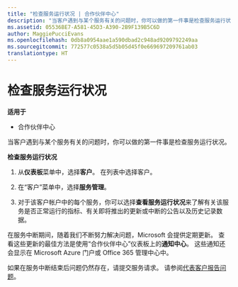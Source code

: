 ```yaml
---
title: "检查服务运行状况 | 合作伙伴中心"
description: "当客户遇到与某个服务有关的问题时，你可以做的第一件事是检查服务运行状况。"
ms.assetid: 05536BE7-A581-45D3-A390-2B9F139B5C6D
author: MaggiePucciEvans
ms.openlocfilehash: 0db8a0954aae1a590dbad2c948ad9209792249aa
ms.sourcegitcommit: 772577c0538a5d5b05d45f0e669697209761ab03
translationtype: HT
---
```

# <a name="check-service-health"></a>检查服务运行状况

**适用于**

-  合作伙伴中心

当客户遇到与某个服务有关的问题时，你可以做的第一件事是检查服务运行状况。

**检查服务运行状况**

1.  从**仪表板**菜单中，选择**客户**。 在列表中选择客户。

2.  在“客户”菜单中，选择**服务管理**。

3.  对于该客户帐户中的每个服务，你可以选择**查看服务运行状况**来了解有关该服务是否正常运行的指标、有关即将推出的更新或中断的公告以及历史记录数据。

在服务中断期间，随着我们不断努力解决问题，Microsoft 会提供定期更新。 查看这些更新的最佳方法是使用“合作伙伴中心”仪表板上的**通知中心**。 这些通知还会显示在 Microsoft Azure 门户或 Office 365 管理中心中。

如果在服务中断结束后问题仍然存在，请提交服务请求。 请参阅[代表客户报告问题](report-problems-on-behalf-of-a-customer.md)。

 

 




